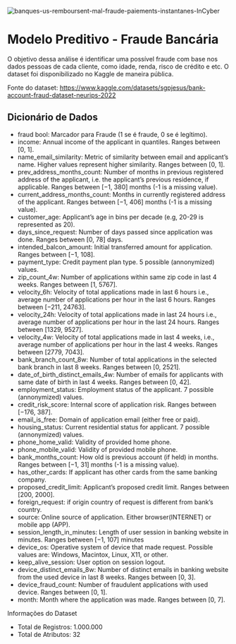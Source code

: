 ![banques-us-remboursent-mal-fraude-paiements-instantanes-InCyber](https://user-images.githubusercontent.com/91103250/209026863-75ec5efe-4f38-4e83-8fec-c80f8fc7c0b3.jpg)

# Modelo Preditivo - Fraude Bancária
O objetivo dessa análise é identificar uma possível fraude com base nos dados pessoas de cada cliente, como idade, renda, risco de crédito e etc. O dataset foi disponibilizado 
no Kaggle de maneira pública.

Fonte do dataset: https://www.kaggle.com/datasets/sgpjesus/bank-account-fraud-dataset-neurips-2022

## Dicionário de Dados

- fraud bool: Marcador para Fraude (1 se é fraude, 0 se é legítimo).
- income: Annual income of the applicant in quantiles. Ranges between [0, 1].
- name_email_similarity: Metric of similarity between email and applicant’s name. Higher values represent higher similarity. Ranges between [0, 1].
- prev_address_months_count: Number of months in previous registered address of the applicant, i.e. the applicant’s previous residence, if applicable. Ranges between [−1, 380] months (-1 is a missing value).
- current_address_months_count: Months in currently registered address of the applicant. Ranges between [−1, 406] months (-1 is a missing value).
- customer_age: Applicant’s age in bins per decade (e.g, 20-29 is represented as 20).
- days_since_request: Number of days passed since application was done. Ranges between [0, 78] days.
- intended_balcon_amount: Initial transferred amount for application. Ranges between [−1, 108].
- payment_type: Credit payment plan type. 5 possible (annonymized) values.
- zip_count_4w: Number of applications within same zip code in last 4 weeks. Ranges between [1, 5767].
- velocity_6h: Velocity of total applications made in last 6 hours i.e., average number of applications per hour in the last 6 hours. Ranges between [−211, 24763].
- velocity_24h: Velocity of total applications made in last 24 hours i.e., average number of applications per hour in the last 24 hours. Ranges between [1329, 9527].
- velocity_4w: Velocity of total applications made in last 4 weeks, i.e., average number of applications per hour in the last 4 weeks. Ranges between [2779, 7043].
- bank_branch_count_8w: Number of total applications in the selected bank branch in last 8 weeks. Ranges between [0, 2521].
- date_of_birth_distinct_emails_4w: Number of emails for applicants with same date of birth in last 4 weeks. Ranges between [0, 42].
- employment_status: Employment status of the applicant. 7 possible (annonymized) values.
- credit_risk_score: Internal score of application risk. Ranges between [−176, 387].
- email_is_free: Domain of application email (either free or paid).
- housing_status: Current residential status for applicant. 7 possible (annonymized) values.
- phone_home_valid: Validity of provided home phone.
- phone_mobile_valid: Validity of provided mobile phone.
- bank_months_count: How old is previous account (if held) in months. Ranges between [−1, 31] months (-1 is a missing value).
- has_other_cards: If applicant has other cards from the same banking company.
- proposed_credit_limit: Applicant’s proposed credit limit. Ranges between [200, 2000].
- foreign_request: if origin country of request is different from bank’s country.
- source: Online source of application. Either browser(INTERNET) or mobile app (APP).
- session_length_in_minutes: Length of user session in banking website in minutes. Ranges between [−1, 107] minutes
- device_os: Operative system of device that made request. Possible values are: Windows, Macintox, Linux, X11, or other.
- keep_alive_session: User option on session logout.
- device_distinct_emails_8w: Number of distinct emails in banking website from the used device in last 8 weeks. Ranges between [0, 3].
- device_fraud_count: Number of fraudulent applications with used device. Ranges between [0, 1].
- month: Month where the application was made. Ranges between [0, 7].

Informações do Dataset
- Total de Registros: 1.000.000
- Total de Atributos: 32
